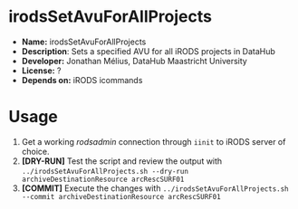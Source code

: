 # irodsSetAvuForAllProjects

* **Name:** irodsSetAvuForAllProjects
* **Description**: Sets a specified AVU for all iRODS projects in DataHub
* **Developer:** Jonathan Mélius, DataHub Maastricht University
* **License:** ?
* **Depends on:** iRODS icommands

# Usage
1. Get a working _rodsadmin_ connection through `iinit` to iRODS server of choice.
2. **[DRY-RUN]** Test the script and review the output with
    `../irodsSetAvuForAllProjects.sh --dry-run archiveDestinationResource arcRescSURF01`
3. **[COMMIT]** Execute the changes with
    `../irodsSetAvuForAllProjects.sh --commit archiveDestinationResource arcRescSURF01`

